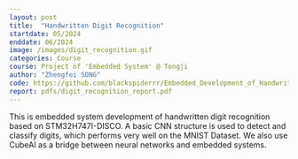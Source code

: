 ```yaml
---
layout: post
title:  "Handwritten Digit Recognition"
startdate: 05/2024
enddate: 06/2024
image: /images/digit_recognition.gif
categories: Course 
course: Project of 'Embedded System' @ Tongji
author: "Zhengfei SONG"
code: https://github.com/blackspiderrr/Embedded_Development_of_Handwritten_Digit_Recognition
report: pdfs/digit_recognition_report.pdf
---
```

This is embedded system development of handwritten digit recognition based on STM32H747I-DISCO. A basic CNN structure is used to detect and classify digits, which performs very well on the MNIST Dataset. We also use CubeAI as a bridge between neural networks and embedded systems.

